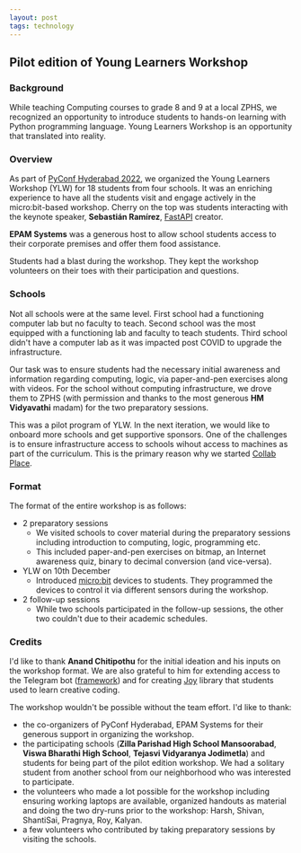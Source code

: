 ```yaml
---
layout: post
tags: technology
---
```


Pilot edition of Young Learners Workshop
-----------------------------------------
### Background
While teaching Computing courses to grade 8 and 9 at a local ZPHS, we recognized an opportunity to introduce students to hands-on learning with Python programming language. Young Learners Workshop is an opportunity that translated into reality.

### Overview
As part of [PyConf Hyderabad 2022](https://pyconf.hydpy.org/2022/), we organized the Young Learners Workshop (YLW) for 18 students from four schools. It was an enriching experience to have all the students visit and engage actively in the micro:bit-based workshop. Cherry on the top was students interacting with the keynote speaker, **Sebastián Ramírez**, [FastAPI](https://fastapi.tiangolo.com/) creator.

**EPAM Systems** was a generous host to allow school students access to their corporate premises and offer them food assistance.

Students had a blast during the workshop. They kept the workshop volunteers on their toes with their participation and questions.

### Schools
Not all schools were at the same level. First school had a functioning computer lab but no faculty to teach. Second school was the most equipped with a functioning lab and faculty to teach students. Third school didn't have a computer lab as it was impacted post COVID to upgrade the infrastructure.

Our task was to ensure students had the necessary initial awareness and information regarding computing, logic, via paper-and-pen exercises along with videos. For the school without computing infrastructure, we drove them to ZPHS (with permission and thanks to the most generous **HM Vidyavathi** madam) for the two preparatory sessions.

This was a pilot program of YLW. In the next iteration, we would like to onboard more schools and get supportive sponsors. One of the challenges is to ensure infrastructure access to schools wihout access to machines as part of the curriculum. This is the primary reason why we started [Collab Place](https://www.collab.place/).

### Format
The format of the entire workshop is as follows:
- 2 preparatory sessions
  - We visited schools to cover material during the preparatory sessions including introduction to computing, logic, programming etc.
  - This included paper-and-pen exercises on bitmap, an Internet awareness quiz, binary to decimal conversion (and vice-versa).
- YLW on 10th December
  - Introduced [micro:bit](https://microbit.org/) devices to students. They programmed the devices to control it via different sensors during the workshop.
- 2 follow-up sessions
  - While two schools participated in the follow-up sessions, the other two couldn't due to their academic schedules.

### Credits
I'd like to thank **Anand Chitipothu** for the initial ideation and his inputs on the workshop format. We are also grateful to him for extending access to the Telegram bot ([framework](https://github.com/anandology/telerepl)) and for creating [Joy](https://github.com/anandology/joy) library that students used to learn creative coding.

The workshop wouldn't be possible without the team effort. I'd like to thank:
- the co-organizers of PyConf Hyderabad, EPAM Systems for their generous support in organizing the workshop.
- the participating schools (**Zilla Parishad High School Mansoorabad**, **Viswa Bharathi High School**, **Tejasvi Vidyaranya Jodimetla**) and students for being part of the pilot edition workshop. We had a solitary student from another school from our neighborhood who was interested to participate.
- the volunteers who made a lot possible for the workshop including ensuring working laptops are available, organized handouts as material and doing the two dry-runs prior to the workshop: Harsh, Shivan, ShantiSai, Pragnya, Roy, Kalyan.
- a few volunteers who contributed by taking preparatory sessions by visiting the schools.
